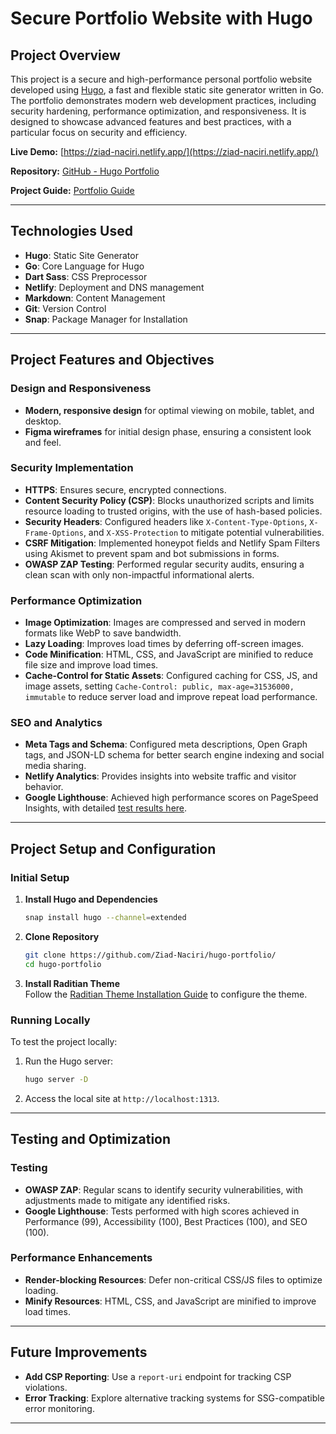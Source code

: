 # Secure Portfolio Website with Hugo

## Project Overview

This project is a secure and high-performance personal portfolio website developed using [Hugo](https://gohugo.io/), a fast and flexible static site generator written in Go. The portfolio demonstrates modern web development practices, including security hardening, performance optimization, and responsiveness. It is designed to showcase advanced features and best practices, with a particular focus on security and efficiency.

**Live Demo:** [https://ziad-naciri.netlify.app/](https://ziad-naciri.netlify.app/)  

**Repository:** [GitHub - Hugo Portfolio](https://github.com/Ziad-Naciri/hugo-portfolio/)  

**Project Guide:** [Portfolio Guide](https://github.com/Ziad-Naciri/portfolio-guide)  

---

## Technologies Used
- **Hugo**: Static Site Generator
- **Go**: Core Language for Hugo
- **Dart Sass**: CSS Preprocessor
- **Netlify**: Deployment and DNS management
- **Markdown**: Content Management
- **Git**: Version Control
- **Snap**: Package Manager for Installation

---

## Project Features and Objectives

### Design and Responsiveness
- **Modern, responsive design** for optimal viewing on mobile, tablet, and desktop.
- **Figma wireframes** for initial design phase, ensuring a consistent look and feel.

### Security Implementation
- **HTTPS**: Ensures secure, encrypted connections.
- **Content Security Policy (CSP)**: Blocks unauthorized scripts and limits resource loading to trusted origins, with the use of hash-based policies.
- **Security Headers**: Configured headers like `X-Content-Type-Options`, `X-Frame-Options`, and `X-XSS-Protection` to mitigate potential vulnerabilities.
- **CSRF Mitigation**: Implemented honeypot fields and Netlify Spam Filters using Akismet to prevent spam and bot submissions in forms.
- **OWASP ZAP Testing**: Performed regular security audits, ensuring a clean scan with only non-impactful informational alerts.

### Performance Optimization
- **Image Optimization**: Images are compressed and served in modern formats like WebP to save bandwidth.
- **Lazy Loading**: Improves load times by deferring off-screen images.
- **Code Minification**: HTML, CSS, and JavaScript are minified to reduce file size and improve load times.
- **Cache-Control for Static Assets**: Configured caching for CSS, JS, and image assets, setting `Cache-Control: public, max-age=31536000, immutable` to reduce server load and improve repeat load performance.

### SEO and Analytics
- **Meta Tags and Schema**: Configured meta descriptions, Open Graph tags, and JSON-LD schema for better search engine indexing and social media sharing.
- **Netlify Analytics**: Provides insights into website traffic and visitor behavior.
- **Google Lighthouse**: Achieved high performance scores on PageSpeed Insights, with detailed [test results here](https://pagespeed.web.dev/analysis/https-ziad-naciri-netlify-app/wykzch4isv?form_factor=desktop).

---

## Project Setup and Configuration

### Initial Setup
1. **Install Hugo and Dependencies**  
   ```bash
   snap install hugo --channel=extended
   ```
2. **Clone Repository**  
   ```bash
   git clone https://github.com/Ziad-Naciri/hugo-portfolio/
   cd hugo-portfolio
   ```
3. **Install Raditian Theme**  
   Follow the [Raditian Theme Installation Guide](https://github.com/radity/raditian-free-hugo-theme) to configure the theme.

### Running Locally
To test the project locally:
1. Run the Hugo server:
   ```bash
   hugo server -D
   ```
2. Access the local site at `http://localhost:1313`.

---

## Testing and Optimization

### Testing
- **OWASP ZAP**: Regular scans to identify security vulnerabilities, with adjustments made to mitigate any identified risks.
- **Google Lighthouse**: Tests performed with high scores achieved in Performance (99), Accessibility (100), Best Practices (100), and SEO (100).

### Performance Enhancements
- **Render-blocking Resources**: Defer non-critical CSS/JS files to optimize loading.
- **Minify Resources**: HTML, CSS, and JavaScript are minified to improve load times.

---

## Future Improvements
- **Add CSP Reporting**: Use a `report-uri` endpoint for tracking CSP violations.
- **Error Tracking**: Explore alternative tracking systems for SSG-compatible error monitoring.

---

